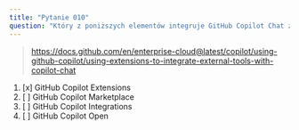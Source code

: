```yaml
---
title: "Pytanie 010"
question: "Który z poniższych elementów integruje GitHub Copilot Chat z zewnętrznymi narzędziami?"
---
```



> https://docs.github.com/en/enterprise-cloud@latest/copilot/using-github-copilot/using-extensions-to-integrate-external-tools-with-copilot-chat
1. [x] GitHub Copilot Extensions
1. [ ] GitHub Copilot Marketplace
1. [ ] GitHub Copilot Integrations
1. [ ] GitHub Copilot Open

